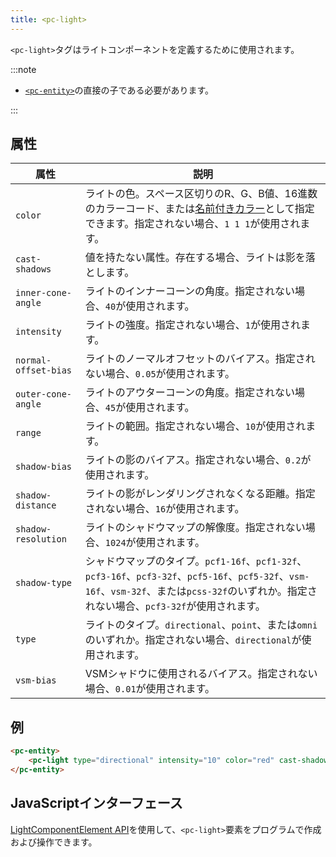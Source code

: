 ```yaml
---
title: <pc-light>
---
```


`<pc-light>`タグはライトコンポーネントを定義するために使用されます。

:::note

*   [`<pc-entity>`](../pc-entity)の直接の子である必要があります。

:::

## 属性

<div className="nowrap-first-col">

| 属性 | 説明 |
| --- | --- |
| `color` | ライトの色。スペース区切りのR、G、B値、16進数のカラーコード、または[名前付きカラー](https://github.com/playcanvas/web-components/blob/main/src/colors.ts)として指定できます。指定されない場合、`1 1 1`が使用されます。 |
| `cast-shadows` | 値を持たない属性。存在する場合、ライトは影を落とします。 |
| `inner-cone-angle` | ライトのインナーコーンの角度。指定されない場合、`40`が使用されます。 |
| `intensity` | ライトの強度。指定されない場合、`1`が使用されます。 |
| `normal-offset-bias` | ライトのノーマルオフセットのバイアス。指定されない場合、`0.05`が使用されます。 |
| `outer-cone-angle` | ライトのアウターコーンの角度。指定されない場合、`45`が使用されます。 |
| `range` | ライトの範囲。指定されない場合、`10`が使用されます。 |
| `shadow-bias` | ライトの影のバイアス。指定されない場合、`0.2`が使用されます。 |
| `shadow-distance` | ライトの影がレンダリングされなくなる距離。指定されない場合、`16`が使用されます。 |
| `shadow-resolution` | ライトのシャドウマップの解像度。指定されない場合、`1024`が使用されます。 |
| `shadow-type` | シャドウマップのタイプ。`pcf1-16f`、`pcf1-32f`、`pcf3-16f`、`pcf3-32f`、`pcf5-16f`、`pcf5-32f`、`vsm-16f`、`vsm-32f`、または`pcss-32f`のいずれか。指定されない場合、`pcf3-32f`が使用されます。 |
| `type` | ライトのタイプ。`directional`、`point`、または`omni`のいずれか。指定されない場合、`directional`が使用されます。 |
| `vsm-bias` | VSMシャドウに使用されるバイアス。指定されない場合、`0.01`が使用されます。 |

</div>

## 例

```html
<pc-entity>
    <pc-light type="directional" intensity="10" color="red" cast-shadows></pc-light>
</pc-entity>
```

## JavaScriptインターフェース

[LightComponentElement API](https://api.playcanvas.com/web-components/classes/LightComponentElement.html)を使用して、`<pc-light>`要素をプログラムで作成および操作できます。
